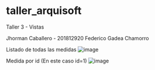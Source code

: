 # taller_arquisoft
Taller 3 - Vistas

Jhorman Caballero - 201812920
Federico Gadea Chamorro

Listado de todas las medidas
![image](https://user-images.githubusercontent.com/60227413/131266342-81ad4c7b-366e-4688-867a-064921bf3329.png)

Medida por id (En este caso id=1)
![image](https://user-images.githubusercontent.com/60227413/131266348-42677348-2af6-4ebc-af81-fe92ee262bad.png)
